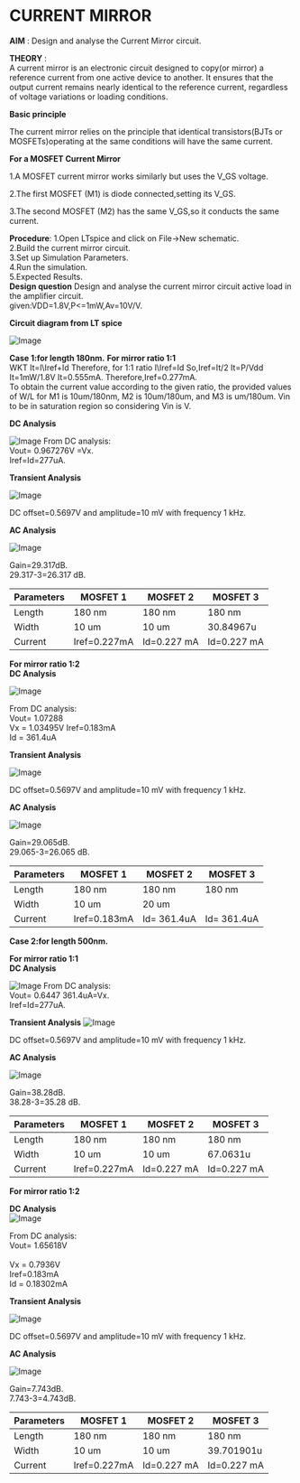 # CURRENT MIRROR
**AIM** : Design and analyse the Current Mirror circuit.<br>

**THEORY** : 
<br> A current mirror is an electronic circuit designed to copy(or mirror) a reference current from one active device to another. It ensures that the output current remains nearly identical to the reference current, regardless of voltage variations or loading conditions.<br>

**Basic principle**
<p> The current mirror relies on the principle that identical transistors(BJTs or MOSFETs)operating at the same conditions will have the same current.<br>
  
**For a MOSFET Current Mirror**
<P>1.A MOSFET current mirror works similarly but uses the V_GS voltage.
<p>2.The first MOSFET (M1) is diode connected,setting its V_GS.
<p>3.The second MOSFET (M2) has the same V_GS,so it conducts the same current.

**Procedure**:
 1.Open LTspice and click on File->New schematic. <br>
 2.Build the current mirror circuit.<br>
 3.Set up Simulation Parameters.<br>
  4.Run the simulation. <br>
  5.Expected Results.<br>
**Design question**
  Design and analyse the current mirror circuit active load in the amplifier circuit. <br>
  given:VDD=1.8V,P<=1mW,Av=10V/V. <br>

 **Circuit diagram from LT spice**  <br>
 
![Image](https://github.com/user-attachments/assets/4f955232-1e9f-4813-a766-a502c4eba14f)


**Case 1:for length 180nm.** 
**For mirror ratio 1:1** <br>
WKT It=l\Iref+Id Therefore, for 1:1 ratio l\Iref=Id So,Iref=It/2 It=P/Vdd It=1mW/1.8V It=0.555mA. Therefore,Iref=0.277mA.<br>
To obtain the current value according to the given ratio, the provided values of W/L for M1 is 10um/180nm, M2 is 10um/180um, and M3 is um/180um. Vin to be in saturation region so considering Vin is V.<br>





**DC Analysis** <br>

![Image](https://github.com/user-attachments/assets/b2324549-1dec-4634-9a95-c123b9846bd6)
From DC analysis:<br>
Vout= 0.967276V  =Vx. <br>
Iref=Id=277uA. <br>



**Transient Analysis**

![Image](https://github.com/user-attachments/assets/cf976844-929d-4622-93d8-f069021ab2d5)


DC offset=0.5697V and amplitude=10 mV with frequency 1 kHz.<br>

**AC Analysis**



![Image](https://github.com/user-attachments/assets/8dd2014e-2392-4823-829b-d38eae585405)

Gain=29.317dB.<br>
29.317-3=26.317 dB.<br>

|Parameters  |  MOSFET 1  | MOSFET 2  | MOSFET 3  |
|------------|------------|-----------|-----------|
| Length     |180 nm      |   180 nm  | 180 nm    |   
|Width       |10 um       |   10 um   |  30.84967u|
|Current     |Iref=0.227mA|Id=0.227 mA|Id=0.227 mA| 

**For mirror ratio 1:2**<br>
**DC Analysis** <br>

![Image](https://github.com/user-attachments/assets/395c8cbd-aea3-4e27-b48c-553994e00451)

From DC analysis:<br>
Vout= 1.07288 <br>
Vx = 1.03495V
Iref=0.183mA<br>
Id = 361.4uA<br>


**Transient Analysis**


![Image](https://github.com/user-attachments/assets/dced0030-7c84-4e90-bdc0-aead110850b8)



DC offset=0.5697V and amplitude=10 mV with frequency 1 kHz.<br>

**AC Analysis**

![Image](https://github.com/user-attachments/assets/1869defc-b0d4-4ee5-a301-c545c709dd6c)






Gain=29.065dB.<br>
29.065-3=26.065 dB.<br>

|Parameters  |  MOSFET 1  | MOSFET 2  | MOSFET 3  |
|------------|------------|-----------|-----------|
| Length     |180 nm      |   180 nm  | 180 nm    |   
|Width       |10 um       |   20 um   |           |
|Current     |Iref=0.183mA|Id= 361.4uA|Id= 361.4uA| 

**Case 2:for length 500nm.** <br>

**For mirror ratio 1:1** <br>
**DC Analysis** <br>

![Image](https://github.com/user-attachments/assets/249eb4ae-3d7f-4a6f-adc6-58ade08a32a4)
From DC analysis:<br>
Vout= 0.6447  361.4uA=Vx. <br>
Iref=Id=277uA. <br>



**Transient Analysis**
![Image](https://github.com/user-attachments/assets/2caa88b7-298b-4062-8841-095e9389e18d)





DC offset=0.5697V and amplitude=10 mV with frequency 1 kHz.<br>

**AC Analysis**

![Image](https://github.com/user-attachments/assets/44fcbb8d-78f7-42cf-8117-161203ff688a)



Gain=38.28dB.<br>
38.28-3=35.28 dB.<br>

|Parameters  |  MOSFET 1  | MOSFET 2  | MOSFET 3  |
|------------|------------|-----------|-----------|
| Length     |180 nm      |   180 nm  | 180 nm    |   
|Width       |10 um       |   10 um   | 67.0631u  |        
|Current     |Iref=0.227mA|Id=0.227 mA|Id=0.227 mA| 

**For mirror ratio 1:2**<br>

**DC Analysis** <br>
![Image](https://github.com/user-attachments/assets/6c67a4c6-faec-43f6-85bf-872e15a3569c)

From DC analysis:<br>
Vout= 1.65618V <br>    
Vx = 0.7936V <br>
Iref=0.183mA <br>
Id = 0.18302mA



**Transient Analysis**

![Image](https://github.com/user-attachments/assets/c5655dfa-4ac1-440c-9e16-410c47db7c7f)

DC offset=0.5697V and amplitude=10 mV with frequency 1 kHz.<br>

**AC Analysis**

![Image](https://github.com/user-attachments/assets/51916f84-f9c5-4594-babf-3206790c56e6)


Gain=7.743dB.<br>
7.743-3=4.743dB.<br>

|Parameters  |  MOSFET 1  | MOSFET 2  | MOSFET 3  |
|------------|------------|-----------|-----------|
| Length     |180 nm      |   180 nm  | 180 nm    |   
|Width       |10 um       |   10 um   |39.701901u |
|Current     |Iref=0.227mA|Id=0.227 mA|Id=0.227 mA| 






















 
  

  
  




